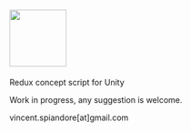 # <img src="https://raw.githubusercontent.com/Lostyn/UnityRUI/master/Misc/Logo1.png" height="100"> 

Redux concept script for Unity

Work in progress, any suggestion is welcome.

vincent.spiandore[at]gmail.com
